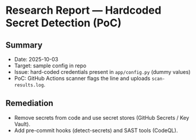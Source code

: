 # Research Report — Hardcoded Secret Detection (PoC)

## Summary
- Date: 2025-10-03
- Target: sample config in repo
- Issue: hard-coded credentials present in `app/config.py` (dummy values)
- PoC: GitHub Actions scanner flags the line and uploads `scan-results.log`.

## Remediation
- Remove secrets from code and use secret stores (GitHub Secrets / Key Vault).
- Add pre-commit hooks (detect-secrets) and SAST tools (CodeQL).
